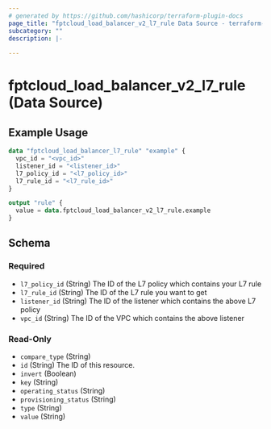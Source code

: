 ```yaml
---
# generated by https://github.com/hashicorp/terraform-plugin-docs
page_title: "fptcloud_load_balancer_v2_l7_rule Data Source - terraform-provider-fptcloud"
subcategory: ""
description: |-
  
---
```


# fptcloud_load_balancer_v2_l7_rule (Data Source)



## Example Usage

```terraform
data "fptcloud_load_balancer_l7_rule" "example" {
  vpc_id = "<vpc_id>"
  listener_id = "<listener_id>"
  l7_policy_id = "<l7_policy_id>"
  l7_rule_id = "<l7_rule_id>"
}

output "rule" {
  value = data.fptcloud_load_balancer_v2_l7_rule.example
}
```

<!-- schema generated by tfplugindocs -->
## Schema

### Required

- `l7_policy_id` (String) The ID of the L7 policy which contains your L7 rule
- `l7_rule_id` (String) The ID of the L7 rule you want to get
- `listener_id` (String) The ID of the listener which contains the above L7 policy
- `vpc_id` (String) The ID of the VPC which contains the above listener

### Read-Only

- `compare_type` (String)
- `id` (String) The ID of this resource.
- `invert` (Boolean)
- `key` (String)
- `operating_status` (String)
- `provisioning_status` (String)
- `type` (String)
- `value` (String)
